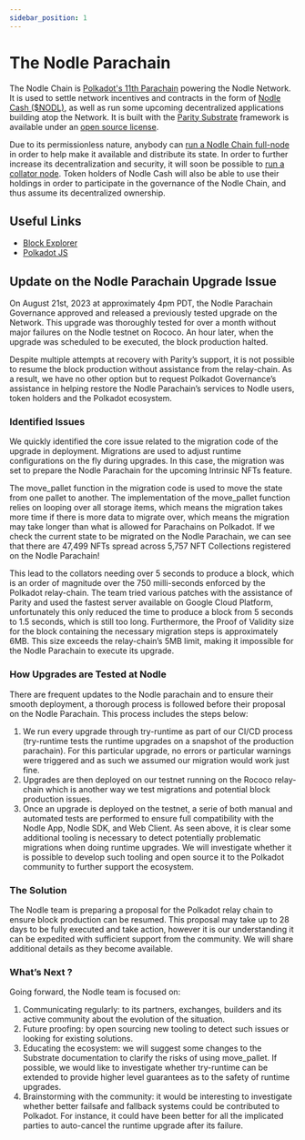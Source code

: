 ```yaml
---
sidebar_position: 1
---
```


# The Nodle Parachain
The Nodle Chain is [Polkadot's 11th Parachain](https://wiki.polkadot.network/docs/learn-parachains) powering the Nodle Network. It is used to settle network incentives and contracts in the form of [Nodle Cash ($NODL)](nodl), as well as run some upcoming decentralized applications building atop the Network. It is built with the [Parity Substrate](https://substrate.io/) framework is available under an [open source license](https://github.com/NodleCode/chain).

Due to its permissionless nature, anybody can [run a Nodle Chain full-node](run-a-node) in order to help make it available and distribute its state. In order to further increase its decentralization and security, it will soon be possible to [run a collator node](become-a-collator). Token holders of Nodle Cash will also be able to use their holdings in order to participate in the governance of the Nodle Chain, and thus assume its decentralized ownership.

## Useful Links
- [Block Explorer](https://nodle.subscan.io/)
- [Polkadot JS](https://polkadot.js.org/apps/?rpc=wss%3A%2F%2Fnodle-parachain.api.onfinality.io%2Fpublic-ws#/explorer)

## Update on the Nodle Parachain Upgrade Issue

On August 21st, 2023 at approximately 4pm PDT, the Nodle Parachain Governance approved and released a previously tested upgrade on the Network. This upgrade was thoroughly tested for over a month without major failures on the Nodle testnet on Rococo. An hour later, when the upgrade was scheduled to be executed, the block production halted.

Despite multiple attempts at recovery with Parity’s support, it is not possible to resume the block production without assistance from the relay-chain. As a result, we have no other option but to request Polkadot Governance’s assistance in helping restore the Nodle Parachain’s services to Nodle users, token holders and the Polkadot ecosystem.

### Identified Issues
We quickly identified the core issue related to the migration code of the upgrade in deployment. Migrations are used to adjust runtime configurations on the fly during upgrades. In this case, the migration was set to prepare the Nodle Parachain for the upcoming Intrinsic NFTs feature.

The move_pallet function in the migration code is used to move the state from one pallet to another. The implementation of the move_pallet function relies on looping over all storage items, which means the migration takes more time if there is more data to migrate over, which means the migration may take longer than what is allowed for Parachains on Polkadot.
If we check the current state to be migrated on the Nodle Parachain, we can see that there are 47,499 NFTs spread across 5,757 NFT Collections registered on the Nodle Parachain!

This lead to the collators needing over 5 seconds to produce a block, which is an order of magnitude over the 750 milli-seconds enforced by the Polkadot relay-chain. The team tried various patches with the assistance of Parity and used the fastest server available on Google Cloud Platform, unfortunately this only reduced the time to produce a block from 5 seconds to 1.5 seconds, which is still too long.
Furthermore, the Proof of Validity size for the block containing the necessary migration steps is approximately 6MB. This size exceeds the relay-chain’s 5MB limit, making it impossible for the Nodle Parachain to execute its upgrade.

### How Upgrades are Tested at Nodle
There are frequent updates to the Nodle parachain and to ensure their smooth deployment, a thorough process is followed before their proposal on the Nodle Parachain. This process includes the steps below:
1. We run every upgrade through try-runtime as part of our CI/CD process (try-runtime tests the runtime upgrades on a snapshot of the production parachain). For this particular upgrade, no errors or particular warnings were triggered and as such we assumed our migration would work just fine.
2. Upgrades are then deployed on our testnet running on the Rococo relay-chain which is another way we test migrations and potential block production issues.
3. Once an upgrade is deployed on the testnet, a serie of both manual and automated tests are performed to ensure full compatibility with the Nodle App, Nodle SDK, and Web Client.
As seen above, it is clear some additional tooling is necessary to detect potentially problematic migrations when doing runtime upgrades. We will investigate whether it is possible to develop such tooling and open source it to the Polkadot community to further support the ecosystem.

### The Solution
The Nodle team is preparing a proposal for the Polkadot relay chain to ensure block production can be resumed. This proposal may take up to 28 days to be fully executed and take action, however it is our understanding it can be expedited with sufficient support from the community.
We will share additional details as they become available.

### What’s Next ?
Going forward, the Nodle team is focused on:
1. Communicating regularly: to its partners, exchanges, builders and its active community about the evolution of the situation.
2. Future proofing: by open sourcing new tooling to detect such issues or looking for existing solutions.
3. Educating the ecosystem: we will suggest some changes to the Substrate documentation to clarify the risks of using move_pallet. If possible, we would like to investigate whether try-runtime can be extended to provide higher level guarantees as to the safety of runtime upgrades.
4. Brainstorming with the community: it would be interesting to investigate whether better failsafe and fallback systems could be contributed to Polkadot. For instance, it could have been better for all the implicated parties to auto-cancel the runtime upgrade after its failure.
